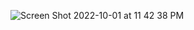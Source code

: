 ![Screen Shot 2022-10-01 at 11 42 38 PM](https://user-images.githubusercontent.com/113051612/193436896-9150b9e2-ae11-4244-b7e8-d610e2630034.png)
